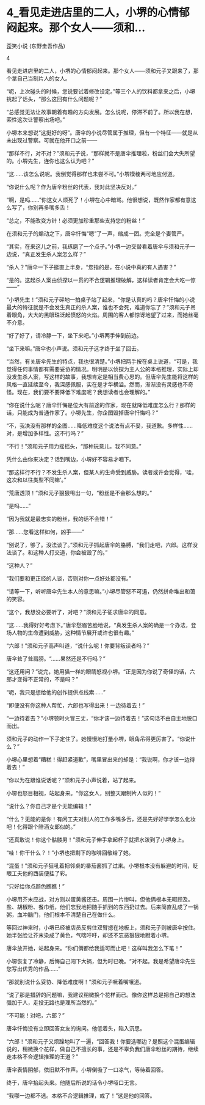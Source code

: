 # 4_看见走进店里的二人，小堺的心情郁闷起来。那个女人——须和...

歪笑小说 (东野圭吾作品)

4

看见走进店里的二人，小堺的心情郁闷起来。那个女人——须和元子又跟来了，那个拿自己当制片人的女人。

“呃，上次碰头的时候，您说要试着修改设定。”等三个人的饮料都拿来之后，小堺挑起了话头，“那么这回有什么问题呢？”

“总感觉无法让故事朝着有趣的方向发展。怎么说呢，停滞不前了。所以我在想，索性这次让警察出场吧。”

小堺本来想说“这挺好的呀”。唐伞的小说尽管属于推理，但有一个特征——就是从未出现过警察。可就在他开口之前——

“那样不行，对不对？”须和元子说，“那样就不是唐伞推理啦，粉丝们会大失所望的。小堺先生，连你也这么认为吧？”

“这……该怎么说呢。我倒觉得那样也未尝不可。”小堺模棱两可地应付道。

“你说什么呢？作为唐伞粉丝的代表，我对此坚决反对。”

“啊，是吗……”你这女人烦死了！小堺在心中暗骂。他很想说，既然作家都有意这么写了，你别再多嘴多舌！

“总之，不能改变方针！必须更加珍重那些支持您的粉丝！”

在须和元子的煽动之下，唐伞忏悔“嗯”了一声，缩成一团。完全是个妻管严。

“其实，在来这儿之前，我琢磨了一个点子。”小堺一边交替看着唐伞与须和元子一边说，“真正发生杀人案怎么样？”

“杀人？”唐伞一下子挺直上半身，“您指的是，在小说中真的有人遇害？”

“是的。这起杀人案由侦探以一贯的不合逻辑推理破解，这样读者肯定会大吃一惊——”

“小堺先生！”须和元子砰地一拍桌子站了起来，“你是认真的吗？唐伞忏悔的小说最大的特征就是不会发生真正的杀人案，谁也不会死，难道你忘了？”须和元子吊着眼角，大大的黑眼珠泛起愤怒的火焰。周围的客人都惊讶地望了过来，而她丝毫不介意。

“好了好了，请冷静一下，坐下来吧。”小堺两手伸到前边。

“坐下来嘛。”唐伞也小声说。须和元子这才终于坐了回去。

“当然，有关唐伞先生的特点，我也很清楚。”小堺把两手按在桌上说道，“可是，我觉得任何事情都有需要妥协的情况。明明是以侦探为主人公的本格推理，实际上却没发生杀人案，写这样的故事，我想肯定是相当费心思的。但唐伞先生能将这样的风格一直延续至今，我深感佩服，实在是才华横溢。然而，渐渐没有灵感也不奇怪。现在，我们要不要降低下难度呢？我想读者也会理解的。”

“你在说什么呢？唐伞忏悔是位大有前途的作家，现在就降低难度怎么行？那样的话，只能成为普通作家了。小堺先生，你企图毁掉唐伞忏悔吗？”

“不，我决没有那样的企图……降低难度这个说法有点不妥，我道歉。多样性……对，是增加多样性。这不行吗？”

“不行！”须和元子用力摇摇头，“那种玩意儿，我不同意。”

凭什么由你来决定？话到嘴边，小堺好不容易才咽下。

“那这样行不行？不发生杀人案，但某人的生命受到威胁。读者或许会觉得，‘哇，这次和以往类型不同嘛’。”

“荒唐透顶！”须和元子狠狠甩出一句，“粉丝是不会那么想的。”

“是吗……”

“因为我就是最忠实的粉丝，我的话不会错！”

“那……您看这样如何，凶手——”

“别说了，够了。没法谈了。”须和元子抓起唐伞的胳膊，“我们走吧，六郎。这样没法谈了。和这种人打交道，你会被毁了的。”

“这种人？”

“我们要和更正经的人谈，否则对你一点好处都没有。”

“请等一下，听听唐伞先生本人的意思嘛。”小堺尽管怒不可遏，仍然拼命堆出和蔼的笑容。

“这个，我想没必要听了，对吧？”须和元子征求唐伞的同意。

“这……我得好好考虑下。”唐伞愁眉苦脸地说，“真发生杀人案的确是一个办法，登场人物的生命遭到威胁，这种情节展开或许也很有趣。”

“六郎！”须和元子高声叫道，“说什么呢！你要背叛读者吗？”

唐伞耸了耸肩膀。“……果然还是不行吗？”

“这还用问？”说完，她用猫一样的眼睛怒视小堺。“正是因为你说了奇怪的话，六郎才变得不正常的，不是吗？”

“呃，我只是想给他的创作提供点线索……”

“即便没有你这种人帮忙，六郎也写得出来！一边待着去！”

“一边待着去？”小堺顿时火冒三丈，“你才该一边待着去！”这句话不由自主地脱口而出。

须和元子的动作一下子定住了。她慢慢地打量小堺，眼角吊得更厉害了。“你说什么？”

小堺心里想着“糟糕！得赶紧道歉”，嘴里冒出来的却是：“我说啊，你才该一边待着去！”

“你以为在跟谁说话呢？”须和元子小声说着，站了起来。

小堺也怒目相视，站起身来。“你这女人，别整天跟制片人似的！”

“说什么？你自己才是个无能编辑！”

“什么？无能的是你！有闲工夫对别人的工作多嘴多舌，还是先好好学学怎么化妆吧！化得跟个陪酒女郎似的。”

“还真敢说！你这个骷髅男！”须和元子伸手拿起杯子就把水泼到了小堺身上。

“哇！你干什么？！”小堺也把剩下的咖啡回敬给了她。

“混蛋！”须和元子狂吼着把邻桌的番茄酱抓了过来。小堺根本没有躲避的时间，眨眼工夫他的西装便挂了彩。

“只好给你点颜色瞧瞧！”

小堺用芥末应战，对方则以蛋黄酱还击。周围一片惨叫，但他俩根本无暇顾及。盐、胡椒粉、餐巾纸，他们忘我地把随手抓到的东西扔过去。后来简直乱成了一锅粥，血冲脑门，他们根本不清楚自己在做什么。

等回过神来时，小堺已经被店员反剪住双臂摁在地板上，须和元子则被唐伞按住。她半张脸让芥末染成了黄色，气喘吁吁，却还不忘恶狠狠地瞪着小堺。

唐伞放开她，站起身来。“你们俩都给我适可而止吧！这样叫我怎么下笔！”

小堺恢复了冷静，后悔自己闯下大祸，但为时已晚。“对不起。我是希望唐伞先生您写出优秀的作品……”

“那就别说什么妥协、降低难度啊！”须和元子噘着嘴嚷道。

“说了那是措辞的问题嘛，我建议稍微换个花样而已。像你这样总是把自己的想法强加于人，走投无路也是理所当然的。”

“不可能！对吧，六郎？”

唐伞忏悔没有立即回答女友的询问。他低着头，陷入沉思。

“六郎！”须和元子又烦躁地叫了一遍，“回答我！你要选哪边？是照这个混蛋编辑说的，稍微换个花样，做自己不擅长的事，还是不辜负我们唐伞粉丝的期待，继续走本格不合逻辑推理的王道？”

唐伞表情阴郁，依旧默不作声。小堺倒吸了一口凉气，等待着回答。

终于，唐伞抬起头来。他随后所说的话令小堺哑口无言。

“我哪一边都不选。本格不合逻辑推理，戒了！”这是他的回答。